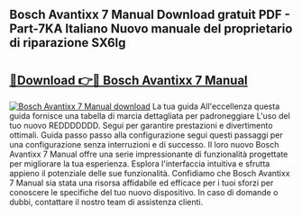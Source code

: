 ## Bosch Avantixx 7 Manual Download gratuit PDF - Part-7KA Italiano Nuovo manuale del proprietario di riparazione SX6lg

# <h2><a href="http://df94ygb.blite.top/?on=Bosch+Avantixx+7+Manual">🔗Download 👉🔴 Bosch Avantixx 7 Manual</a></h2>

[![Bosch Avantixx 7 Manual download](https://i.imgur.com/lujVjoI.png)](http://df94ygb.blite.top/?on=Bosch+Avantixx+7+Manual)
La tua guida All'eccellenza questa guida fornisce una tabella di marcia dettagliata per padroneggiare L'uso del tuo nuovo REDDDDDDD. Segui per garantire prestazioni e divertimento ottimali. Guida passo passo alla configurazione segui questi passaggi per una configurazione senza interruzioni e di successo. Il loro nuovo Bosch Avantixx 7 Manual offre una serie impressionante di funzionalità progettate per migliorare la tua esperienza. Esplora l'interfaccia intuitiva e sfrutta appieno il potenziale delle sue funzionalità. Confidiamo che Bosch Avantixx 7 Manual sia stata una risorsa affidabile ed efficace per i tuoi sforzi per conoscere le specifiche del tuo nuovo dispositivo. In caso di domande o dubbi, contattare il nostro team di assistenza clienti.
